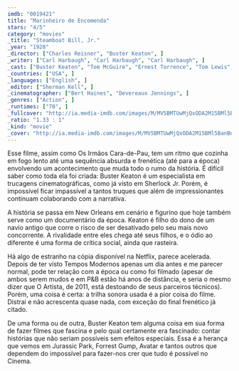 ```yaml
---
imdb: "0019421"
title: "Marinheiro de Encomenda"
stars: "4/5"
category: "movies"
_title: "Steamboat Bill, Jr."
_year: "1928"
_director: ["Charles Reisner", "Buster Keaton", ]
_writer: ["Carl Harbaugh", "Carl Harbaugh", "Carl Harbaugh", ]
_cast: ["Buster Keaton", "Tom McGuire", "Ernest Torrence", "Tom Lewis", "Marion Byron", "James T. Mack", ]
_countries: ["USA", ]
_languages: ["English", ]
_editor: ["Sherman Kell", ]
_cinematographer: ["Bert Haines", "Devereaux Jennings", ]
_genres: ["Action", ]
_runtimes: ["70", ]
_fullcover: "http://ia.media-imdb.com/images/M/MV5BMTUwMjQxODA2M15BMl5BanBnXkFtZTgwMzk4NzM2MzE@.jpg"
_ratio: "1.33 : 1"
_kind: "movie"
_cover: "http://ia.media-imdb.com/images/M/MV5BMTUwMjQxODA2M15BMl5BanBnXkFtZTgwMzk4NzM2MzE@._V1._SX95_SY140_.jpg"
---
```


Esse filme, assim como Os Irmãos Cara-de-Pau, tem um ritmo que cozinha em fogo lento até uma sequência absurda e frenética (até para a época) envolvendo um acontecimento que muda todo o rumo da história. É difícil saber como toda ela foi criada: Buster Keaton é um especialista em trucagens cinematográficas, como já visto em Sherlock Jr. Porém, é impossível ficar impassível a tantos truques que além de impressionantes continuam colaborando com a narrativa.

A história se passa em New Orleans em cenário e figurino que hoje também serve como um documentário da época. Keaton é filho do dono de um navio antigo que corre o risco de ser desativado pelo seu mais novo concorrente. A rivalidade entre eles chega até seus filhos, e o ódio ao diferente é uma forma de crítica social, ainda que rasteira.

Há algo de estranho na cópia disponível na Netflix, parece acelerada. Depois de ter visto Tempos Modernos apenas um dia antes e me parecer normal, pode ter relação com a época ou como foi filmado (apesar de ambos serem mudos e em P&B estão há anos de distância, e seria o mesmo dizer que O Artista, de 2011, está destoando de seus parceiros técnicos). Porém, uma coisa é certa: a trilha sonora usada é a pior coisa do filme. Distrai e não acrescenta quase nada, com exceção do final frenético já citado.

De uma forma ou de outra, Buster Keaton tem alguma coisa em sua forma de fazer filmes que fascina e pelo qual certamente era fascinado: contar histórias que não seriam possíveis sem efeitos especiais. Essa é a herança que vemos em Jurassic Park, Forrest Gump, Avatar e tantos outros que dependem do  impossível para fazer-nos crer que tudo é possível no Cinema.
